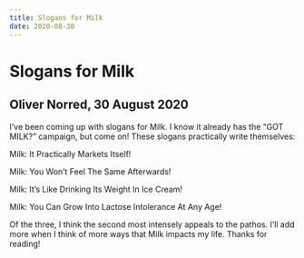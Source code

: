 ```yaml
---
title: Slogans for Milk
date: 2020-08-30
---
```


# Slogans for Milk
## Oliver Norred, 30 August 2020
I’ve been coming up with slogans for Milk. I know it already has the “GOT MILK?” campaign, but come on! These slogans practically write themselves:

<p class="smallcaps">Milk: It Practically Markets Itself!</p>

<p class="smallcaps">Milk: You Won’t Feel The Same Afterwards!</p>

<p class="smallcaps">Milk: It’s Like Drinking Its Weight In Ice Cream!</p>

<p class="smallcaps">Milk: You Can Grow Into Lactose Intolerance At Any Age!</p>

Of the three, I think the second most intensely appeals to the pathos. I’ll add more when I think of more ways that Milk impacts my life. Thanks for reading!